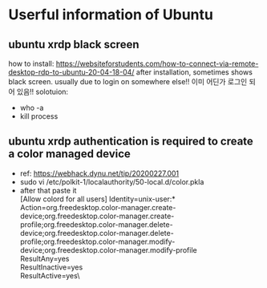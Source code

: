 # Userful information of Ubuntu

## ubuntu xrdp black screen
how to install: https://websiteforstudents.com/how-to-connect-via-remote-desktop-rdp-to-ubuntu-20-04-18-04/
after installation, sometimes shows black screen.
usually due to login on somewhere else!!
이미 어딘가 로그인 되어 있음!!
solotuion: 
 - who -a
 - kill process

## ubuntu xrdp authentication is required to create a color managed device
- ref: https://webhack.dynu.net/tip/20200227.001
- sudo vi /etc/polkit-1/localauthority/50-local.d/color.pkla
- after that paste it\
[Allow colord for all users]
Identity=unix-user:*\
Action=org.freedesktop.color-manager.create-device;org.freedesktop.color-manager.create-profile;org.freedesktop.color-manager.delete-device;org.freedesktop.color-manager.delete-profile;org.freedesktop.color-manager.modify-device;org.freedesktop.color-manager.modify-profile\
ResultAny=yes\
ResultInactive=yes\
ResultActive=yes\
